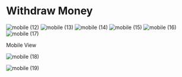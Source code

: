 ﻿# Withdraw Money
![mobile (12)](https://user-images.githubusercontent.com/68375571/215320840-8eb10aef-a3bb-484e-8472-fae5fff36e15.png)
![mobile (13)](https://user-images.githubusercontent.com/68375571/215320847-348d8975-a40d-4773-ab4d-9c915bbfc7a6.png)
![mobile (14)](https://user-images.githubusercontent.com/68375571/215320854-9d218ae0-edbc-47e7-b58c-1b493a42e28c.png)
![mobile (15)](https://user-images.githubusercontent.com/68375571/215320866-a7c35a51-eff9-43e1-bee4-6060b53e7fba.png)
![mobile (16)](https://user-images.githubusercontent.com/68375571/215320875-b13dd47a-bb06-4179-a598-6d895efa4678.png)
![mobile (17)](https://user-images.githubusercontent.com/68375571/215320880-6874ad0d-5583-4c49-be90-d36ff8399505.png)


Mobile View

![mobile (18)](https://user-images.githubusercontent.com/68375571/215320899-a51ece62-eb28-47ba-96b0-f2d17a2b1332.png)

![mobile (19)](https://user-images.githubusercontent.com/68375571/215320910-40c6d460-20f0-47ee-8ea9-6813f2d3a18b.png)
